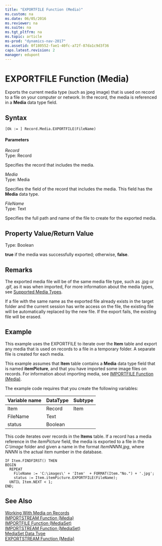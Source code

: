```yaml
---
title: "EXPORTFILE Function (Media)"
ms.custom: na
ms.date: 06/05/2016
ms.reviewer: na
ms.suite: na
ms.tgt_pltfrm: na
ms.topic: article
ms-prod: "dynamics-nav-2017"
ms.assetid: 0f180552-fae1-40fc-a72f-87da1c9d3f36
caps.latest.revision: 2
manager: edupont
---
```

# EXPORTFILE Function (Media)
Exports the current media type \(such as jpeg image\) that is used on record to a file on your computer or network. In the record, the media is referenced in a **Media** data type field.  

## Syntax  

```  
[Ok := ] Record.Media.EXPORTFILE(FileName)   
```  

#### Parameters  
 *Record*  
 Type: Record  

 Specifies the record that includes the media.  

 *Media*  
 Type: Media  

 Specifies the field of the record that includes the media. This field has the **Media** data type.  

 *FileName*  
 Type: Text  

 Specifies the full path and name of the file to create for the exported media.  

## Property Value/Return Value  
 Type: Boolean  

 **true** if the media was successfully exported; otherwise, **false**.  

## Remarks  
 The exported media file will be of the same media file type, such as .jpg or .gif, as it was when imported,  For more information about the media types, see [Supported Media Types](Working-With-Media-on-Records.md#SupportedMediaTypes).  

 If a file with the same name as the exported file already exists in the target folder and the current session has write access on the file, the existing file will be automatically replaced by the new file. If the export fails, the existing file will be erased.  

## Example  
 This example uses the EXPORTFILE to iterate over the **Item** table and export any media that is used on records to a file in a temporary folder. A separate file is created for each media.  

 This example assumes that **Item** table contains a **Media** data type field that is named **itemPicture**, and that you have imported some image files on records. For information about importing media, see [IMPORTFILE Function \(Media\)](IMPORTFILE-Function--Media-.md).  

 The example code requires that you create the following variables:  

|Variable name|DataType|Subtype|  
|-------------------|--------------|-------------|  
|Item|Record|Item|  
|FileName|Text| |  
|status|Boolean|  |  

 This code iterates over records in the **Items** table. If a record has a media reference in the *itemPicture* field, the media is exported to a file in the *C:\\image* folder and given a name in the format *ItemNNNN.jpg*, where *NNNN* is the actual item number in the database.  

```  
IF Item.FINDFIRST() THEN  
BEGIN  
  REPEAT  
    FileName := 'C:\images\' + 'Item'  + FORMAT(Item."No.") + '.jpg';  
    status := Item.itemPicture.EXPORTFILE(FileName);  
  UNTIL Item.NEXT < 1;  
END;  
```  

## See Also  
 [Working With Media on Records](Working-With-Media-on-Records.md)  
 [IMPORTSTREAM Function \(Media\)](IMPORTSTREAM-Function--Media-.md)   
 [IMPORTFILE Function \(MediaSet\)](IMPORTFILE-Function--MediaSet-.md)   
 [IMPORTSTREAM Function \(MediaSet\)](IMPORTSTREAM-Function--MediaSet-.md)   
 [MediaSet Data Type](MediaSet-Data-Type.md)   
 [EXPORTSTREAM Function \(Media\)](EXPORTSTREAM-Function--Media-.md)
